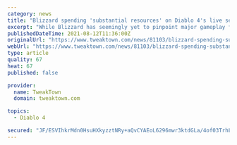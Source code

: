 ```yaml
---
category: news
title: "Blizzard spending 'substantial resources' on Diablo 4's live services"
excerpt: "While Blizzard has seemingly yet to pinpoint major gameplay features, Activision promises that Diablo 4 will have content for \"multiple years.\" In a recent earnings call, Activision-Blizzard president ..."
publishedDateTime: 2021-08-12T11:36:00Z
originalUrl: "https://www.tweaktown.com/news/81103/blizzard-spending-substantial-resources-on-diablo-4s-live-services/index.html"
webUrl: "https://www.tweaktown.com/news/81103/blizzard-spending-substantial-resources-on-diablo-4s-live-services/index.html"
type: article
quality: 67
heat: 67
published: false

provider:
  name: TweakTown
  domain: tweaktown.com

topics:
  - Diablo 4

secured: "JF/ESVIhkrMdn0HsuHXkyzztNRy+aQvCYAEoL6296mwr3ktdGLa/4of03TrhLVjd6+G+D//GUmRlLUMNViwpEEH2vDePmlt2G5cDDXMsnoGxwTlPPPUQneMnXfiJ4y5AMaOXt47Hfhvkigbl6c9PsRmEw0eupx+K/+Icrrf779H1kCcMHMm+JfpVXrJG32m5IHKuRUU6oPCLFIIjLfHnt5I6u4PDxL3CQOF1E9pBkDkAFJpAcv6d37HsxbhidEnITj0h5yXFqRRHSwMAZQ9QaPunHfmOdJws8veLe9Fi5e1sz1n2oB3oWjfDP8HUs8dacMMuwCmi+JDqheXeHQvLfK4wSmfLkWaw4lOQnwrLLfM=;MB/hbpsksHHaqJUZQziSIA=="
---
```


